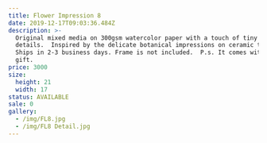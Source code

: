 ```yaml
---
title: Flower Impression 8
date: 2019-12-17T09:03:36.484Z
description: >-
  Original mixed media on 300gsm watercolor paper with a touch of tiny gold
  details.  Inspired by the delicate botanical impressions on ceramic tiles. 
  Ships in 2-3 business days. Frame is not included.  P.s. It comes with a free
  gift. 
price: 3000
size:
  height: 21
  width: 17
status: AVAILABLE
sale: 0
gallery:
  - /img/FL8.jpg
  - /img/FL8 Detail.jpg
---
```


